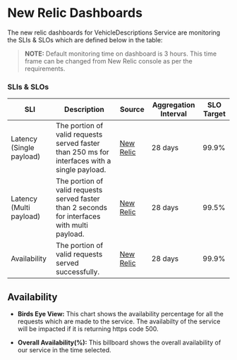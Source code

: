 # New Relic Dashboards

The new relic dashboards for VehicleDescriptions Service are monitoring the SLIs & SLOs which are defined below in the table:

> **NOTE:** Default monitoring time on dashboard is 3 hours. This time frame can be changed from New Relic console as per the requirements.  

### SLIs & SLOs

| SLI         | Description                                          |Source                  |Aggregation Interval                 |SLO Target  |
| ----------- | -----------------------------------------------------|------------------------|-------------------------------------|------------|
| ​Latency (Single payload) | The portion of valid requests served faster than 250 ms for interfaces with a single payload. | [New Relic](https://onenr.io/07j9bYDrVQO)  | 28 days  | 99.9%  |
| ​Latency (Multi payload)  | The portion of valid requests served faster than 2 seconds for interfaces with multi payload. | [New Relic](https://onenr.io/0Zw06bea0jv)  | 28 days | 99.5%  |
| ​Availability  | The portion of valid requests served successfully.  | [New Relic](https://onenr.io/0BQ1pv3VKjx/) | 28 days  | 99.9%  |

## Availability

- **Birds Eye View:** This chart shows the availability percentage for all the requests which are made to the service. The availabilty of the service will be impacted if it is returning https code 500. 

- **Overall Availability(%):** This billboard shows the overall availability of our service in the time selected.
